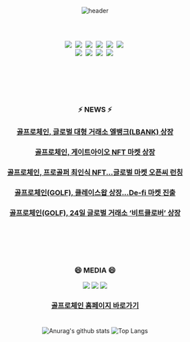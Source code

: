 <div align="center">

![header](https://capsule-render.vercel.app/api?type=soft&color=auto&height=150&section=header&text=GolfroChain&fontSize=70&animation=twinkling)

<br>
<br>

<p align="center">
  <img src="https://img.shields.io/badge/Python-3766AB?style=flat-square&logo=Python&logoColor=white"/></a>&nbsp 
  <img src="https://img.shields.io/badge/Java-007396?style=flat-square&logo=Java&logoColor=white"/></a>&nbsp 
  <img src="https://img.shields.io/badge/C++-00599C?style=flat-square&logo=C%2B%2B&logoColor=white"/></a>&nbsp 
  <img src="https://img.shields.io/badge/C-A8B9CC?style=flat-square&logo=C&logoColor=white"/></a>&nbsp 
  <img src="https://img.shields.io/badge/Javascript-ffb13b?style=flat-square&logo=javascript&logoColor=white"/></a>&nbsp 
  <img src="https://img.shields.io/badge/css-1572B6?style=flat-square&logo=css3&logoColor=white"/></a>&nbsp 
  <br>
  <img src="https://img.shields.io/badge/SpringBoot-6DB33F?style=flat-square&logo=Spring&logoColor=white"/></a>&nbsp 
  <img src="https://img.shields.io/badge/Django-092E20?style=flat-square&logo=Django&logoColor=white"/></a>&nbsp 
  <img src="https://img.shields.io/badge/Mysql-E6B91E?style=flat-square&logo=MySql&logoColor=white"/></a>&nbsp 
  <img src="https://img.shields.io/badge/aws-333664?style=flat-square&logo=amazon-aws&logoColor=white"/></a>&nbsp  
</p>

<br>

#
<br>
<h3 align="center"> ⚡ NEWS ⚡</h3>
<h3 align="center"><a href="http://coinreaders.com/25639/">골프로체인, 글로벌 대형 거래소 엘뱅크(LBANK) 상장</a></h3>
<h3 align="center"><a href="http://www.discoverynews.kr/news/articleView.html?idxno=727133">골프로체인, 게이트아이오 NFT 마켓 상장</a></h3>
<h3 align="center"><a href="https://www.itbiznews.com/news/articleView.html?idxno=60749">골프로체인, 프로골퍼 최인식 NFT...글로벌 마켓 오픈씨 런칭</a></h3>
<h3 align="center"><a href="http://www.it-b.co.kr/news/articleView.html?idxno=56146">골프로체인(GOLF), 클레이스왑 상장…De-fi 마켓 진출</a></h3>
<h3 align="center"><a href="http://www.nbntv.co.kr/news/articleView.html?idxno=946282">골프로체인(GOLF), 24일 글로벌 거래소 ‘비트클로버’ 상장</a></h3>

<br>

#
<br>
<h3 align="center"> 😄 MEDIA 😄 </h3>
<p align="center">
  <a href="https://twitter.com/golfrochain"><img src="https://img.shields.io/badge/Twitter-1DA1F2?style=flat-square&logo=Twitter&logoColor=white"/></a>
  <a href="https://blog.naver.com/golfrochain"><img src="https://img.shields.io/badge/Blog-03C75A?style=flat-square&logo=Naver&logoColor=white"/></a>
  <a href="https://open.kakao.com/o/g8sIxmQd"><img src="https://img.shields.io/badge/KakaoTalk-FFCD00?style=flat-square&logo=KakaoTalk&logoColor=white"/></a>
</p>

  <h3 align="center"><a href="https://www.golfro.io/">골프로체인 홈페이지 바로가기</a></h3>

#
![Anurag's github stats](https://github-readme-stats.vercel.app/api?username=golfrochain&show_icons=true&theme=tokyonight)
![Top Langs](https://github-readme-stats.vercel.app/api/top-langs/?username=golfrochain&layout=compact&theme=tokyonight)
</div>
